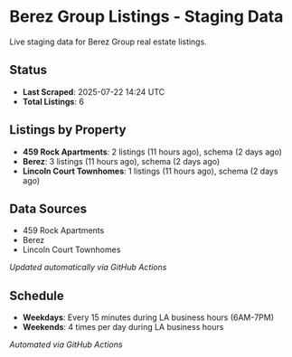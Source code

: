 # Berez Group Listings - Staging Data

Live staging data for Berez Group real estate listings.

## Status

- **Last Scraped**: 2025-07-22 14:24 UTC
- **Total Listings**: 6

## Listings by Property

- **459 Rock Apartments**: 2 listings (11 hours ago), schema (2 days ago)
- **Berez**: 3 listings (11 hours ago), schema (2 days ago)
- **Lincoln Court Townhomes**: 1 listings (11 hours ago), schema (2 days ago)

## Data Sources

- 459 Rock Apartments
- Berez
- Lincoln Court Townhomes

*Updated automatically via GitHub Actions*

## Schedule

- **Weekdays**: Every 15 minutes during LA business hours (6AM-7PM)
- **Weekends**: 4 times per day during LA business hours

*Automated via GitHub Actions*

